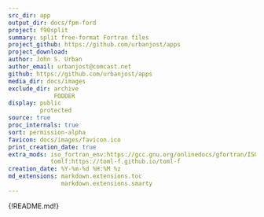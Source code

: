 ```yaml
---
src_dir: app
output_dir: docs/fpm-ford
project: f90split
summary: split free-format Fortran files
project_github: https://github.com/urbanjost/apps
project_download:
author: John S. Urban
author_email: urbanjost@comcast.net
github: https://github.com/urbanjost/apps
media_dir: docs/images
exclude_dir: archive
             FODDER
display: public
         protected
source: true
proc_internals: true
sort: permission-alpha
favicon: docs/images/favicon.ico
print_creation_date: true
extra_mods: iso_fortran_env:https://gcc.gnu.org/onlinedocs/gfortran/ISO_005fFORTRAN_005fENV.html
            tomlf:https://toml-f.github.io/toml-f
creation_date: %Y-%m-%d %H:%M %z
md_extensions: markdown.extensions.toc
               markdown.extensions.smarty
---
```


{!README.md!}
